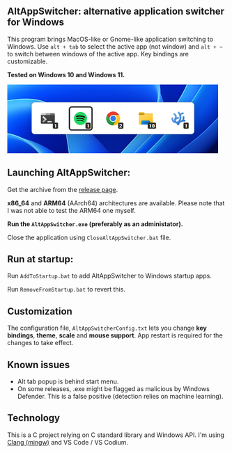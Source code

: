 ## AltAppSwitcher: alternative application switcher for Windows

This program brings MacOS-like or Gnome-like application switching to Windows. Use `alt + tab` to select the active app (not window) and `alt + ~` to switch between windows of the active app. Key bindings are customizable.

**Tested on Windows 10 and Windows 11.**

![](./Assets/ScreenshotWin11.png)

## Launching AltAppSwitcher:
Get the archive from the [release page](https://github.com/hdlx/AltAppSwitcher/releases/).

**x86_64** and **ARM64** (AArch64) architectures are available. Please note that I was not able to test the ARM64 one myself.

**Run the `AltAppSwitcher.exe` (preferably as an administator).**

Close the application using `CloseAltAppSwitcher.bat` file.

## Run at startup:
Run `AddToStartup.bat` to add AltAppSwitcher to Windows startup apps.

Run `RemoveFromStartup.bat` to revert this.

## Customization
The configuration file, `AltAppSwitcherConfig.txt` lets you change **key bindings**, **theme**, **scale** and **mouse support**. App restart is required for the changes to take effect.

## Known issues
- Alt tab popup is behind start menu.
- On some releases, .exe might be flagged as malicious by Windows Defender. This is a false positive (detection relies on machine learning).

## Technology
This is a C project relying on C standard library and Windows API. I'm using [Clang (mingw)](https://github.com/mstorsjo/llvm-mingw) and VS Code / VS Codium.
